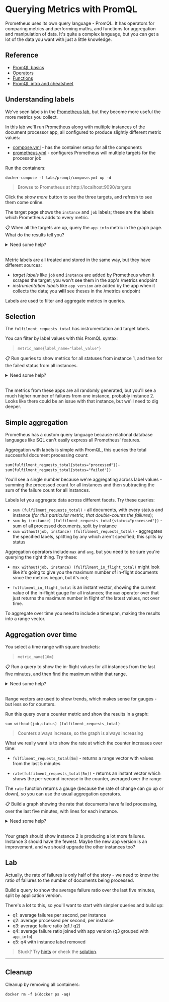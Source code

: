 # Querying Metrics with PromQL

Prometheus uses its own query language - PromQL. It has operators for comparing metrics and performing maths, and functions for aggregation and manipulation of data. It's quite a complex language, but you can get a lot of the data you want with just a little knowledge.

## Reference

- [PromQL basics](https://prometheus.io/docs/prometheus/latest/querying/basics/)
- [Operators](https://prometheus.io/docs/prometheus/latest/querying/operators/)
- [Functions](https://prometheus.io/docs/prometheus/latest/querying/functions/)
- [PromQL intro and cheatsheet](https://sysdig.com/blog/getting-started-with-promql-cheatsheet/)

## Understanding labels

We've seen labels in the [Prometheus lab](../prometheus/README.md), but they become more useful the more metrics you collect.

In this lab we'll run Prometheus along with multiple instances of the document processor app, all configured to produce slightly different metric values:

- [compose.yml](compose.yml) - has the container setup for all the components
- [prometheus.yml](./config\prometheus.yml) - configures Prometheus will multiple targets for the processor job

Run the containers:

```
docker-compose -f labs/promql/compose.yml up -d
```

> Browse to Prometheus at http://localhost:9090/targets

Click the _show more_ button to see the three targets, and refresh to see them come online.

The target page shows the `instance` and `job` labels; these are the  labels which Prometheus adds to every metric.

📋 When all the targets are up, query the `app_info` metric in the graph page. What do the results tell you?

<details>
  <summary>Need some help?</summary>

Switch to the [graph page](http://localhost:9090/graph) and enter `app_info` as the expression. 

You'll see results like this:

| Element | Value |
|--------|------ |
| `app_info{app_version="1.3.1", assembly_name="Fulfilment.Processor", dotnet_version="3.1.16", instance="fulfilment-processor-1:9110", job="fulfilment-processor"}` | `1` |
| `app_info{app_version="1.3.1", assembly_name="Fulfilment.Processor", dotnet_version="3.1.16", instance="fulfilment-processor-2:9110", job="fulfilment-processor"}` | `1` |
| `app_info{app_version="1.5.2", assembly_name="Fulfilment.Processor", dotnet_version="3.1.16", instance="fulfilment-processor-3:9110", job="fulfilment-processor"}` | `1` |

Every metric has the same `job` label, but different `instance` labels - so there is one for each running instance of the same logical component.

This is an informational metric, the value is always `1` - it's the labels we care about. The `app_version` label tells us one instance is running a different version of the code than the other two. 

</details><br/>

Metric labels are all treated and stored in the same way, but they have different sources:

-  _target labels_ like `job` and `instance` are added by Prometheus when it scrapes the target; you won't see them in the app's /metrics endpoint
- _instrumentation labels_ like `app_version` are added by the app when it collects the data; you **will** see theses in the /metrics endpoint

Labels are used to filter and aggregate metrics in queries.

## Selection

The `fulfilment_requests_total` has instrumentation and target labels. 

You can filter by label values with this PromQL syntax: 

> `metric_name{label_name="label_value"}`

📋 Run queries to show metrics for all statuses from instance 1, and then for the failed status from all instances. 

<details>
  <summary>Need some help?</summary>

Instance labels are unique, but there are multiple status labels for each instance. This will return failed and processed counts for instance 1:

```
fulfilment_requests_total{instance="fulfilment-processor-1:9110"}
```

e.g.

| | |
|-|-|
|`fulfilment_requests_total{instance="fulfilment-processor-1:9110", job="fulfilment-processor", status="failed"}`| `898`|
|`fulfilment_requests_total{instance="fulfilment-processor-1:9110", job="fulfilment-processor", status="processed"}` | `20861`|

For all instances, you can filter on the status label:

```
fulfilment_requests_total{status="failed"}
```

e.g.

| | |
|-|-|
|`fulfilment_requests_total{instance="fulfilment-processor-1:9110", job="fulfilment-processor", status="failed"}`|`1035`|
|`fulfilment_requests_total{instance="fulfilment-processor-2:9110", job="fulfilment-processor", status="failed"}`|`3666`|
|`fulfilment_requests_total{instance="fulfilment-processor-3:9110", job="fulfilment-processor", status="failed"}`|`1522`|

</details><br/>

The metrics from these apps are all randomly generated, but you'll see a much higher number of failures from one instance, probably instance 2. Looks like there could be an issue with that instance, but we'll need to dig deeper.

## Simple aggregation

Prometheus has a custom query language because relational database languages like SQL can't easily express all Prometheus' features.

Aggregation with labels is simple with PromQL, this queries the total successful document processing count:

```
sum(fulfilment_requests_total{status="processed"})-sum(fulfilment_requests_total{status="failed"})
```

You'll see a single number because we're aggregating across label values - summing the processed count for all instances and then subtracting the sum of the failure count for all instances.

Labels let you aggregate data across different facets. Try these queries:

- `sum (fulfilment_requests_total)` - all documents, with every status and instance (_for this particular metric, that double-counts the failures_);
- `sum by (instance) (fulfilment_requests_total{status="processed"})` - sum of all processed documents, split by instance
- `sum without(job, instance) (fulfilment_requests_total)` - aggregates the specified labels, splitting by any which aren't specified; this splits by status

Aggregation operators include `max` and `avg`, but you need to be sure you're querying the right thing. Try these:

- `max without(job, instance) (fulfilment_in_flight_total)` might look like it's going to give you the maximum number of in-flight documents since the metrics began, but it's not; 

- `fulfilment_in_flight_total` is an instant vector, showing the current value of the in-flight gauge for all instances; the `max` operator over that just returns the maximum number in flight of the latest values, not over time.

To aggregate over time you need to include a timespan, making the results into a range vector.

## Aggregation over time

You select a time range with square brackets: 

> `metric_name[10m]`

📋 Run a query to show the in-flight values for all instances from the last five minutes, and then find the maximum within that range. 

<details>
  <summary>Need some help?</summary>

This produces a range vector:

```
fulfilment_in_flight_total[5m]
```

You can't use `max` because that picks the top result from an instant vector - **this will error**:

```
max without(job, instance) (fulfilment_in_flight_total[5m])
```

Instead use `max_over_time` which works on range vectors:

```
max_over_time (fulfilment_in_flight_total[5m])
```

That result is an instant vector, so now you can `max` over it:

```
max without(job, instance)(max_over_time (fulfilment_in_flight_total[30m]))
```

</details><br/>

Range vectors are used to show trends, which makes sense for gauges - but less so for counters.

Run this query over a counter metric and show the results in a graph:

```
sum without(job,status) (fulfilment_requests_total)
```

> Counters always increase, so the graph is always increasing

What we really want is to show the rate at which the counter increases over time:

- `fulfilment_requests_total[5m]` - returns a range vector with values from the last 5 minutes

- `rate(fulfilment_requests_total[5m])` - returns an instant vector which shows the per-second increase in the counter, averaged over the range

The `rate` function returns a gauge (because the rate of change can go up or down), so you can use the usual aggregation operators.

📋 Build a graph showing the rate that documents have failed processing, over the last five minutes, with lines for each instance. 

<details>
  <summary>Need some help?</summary>

Use the `sum` aggregation over the `rate` function to remove the job and status labels:

```
sum without(job,status) (rate(fulfilment_requests_total[5m])) 
```

And include a label selector to show just the failed status:

```
sum without(job,status) (rate(fulfilment_requests_total{status="failed"}[5m])) 
```

Switch to the graph view and you'll see something like this:

![](../../img/prometheus-rate-graph.png)

</details><br/>

Your graph should show instance 2 is producing a lot more failures. Instance 3 should have the fewest. Maybe the new app version is an improvement, and we should upgrade the other instances too?

## Lab

Actually, the rate of failures is only half of the story - we need to know the ratio of failures to the number of documents being processed.

Build a query to show the average failure ratio over the last five minutes, split by application version.

There's a lot to this, so you'll want to start with simpler queries and build up:

- q1: average failures per second, per instance
- q2: average processed per second, per instance
- q3: average failure ratio (q1 / q2)
- q4: average failure ratio joined with app version (q3 grouped with `app_info`)
- q5: q4 with instance label removed

> Stuck? Try [hints](hints.md) or check the [solution](solution.md).

___
## Cleanup

Cleanup by removing all containers:

```
docker rm -f $(docker ps -aq)
```